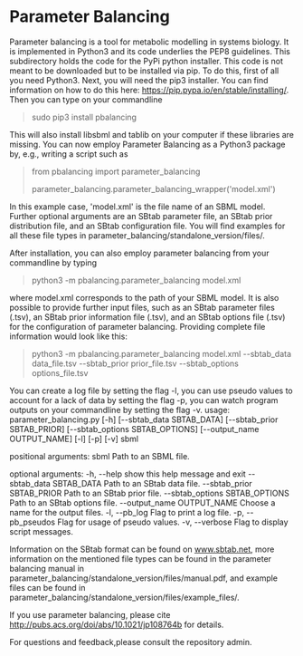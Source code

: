 # Parameter Balancing

Parameter balancing is a tool for metabolic modelling in systems biology. It is implemented in Python3 and its code underlies the PEP8 guidelines. This subdirectory holds the code for the PyPi python installer. This code is not meant to be downloaded but to be installed via pip. To do this, first of all you need Python3. Next, you will need the pip3 installer. You can find information
on how to do this here: https://pip.pypa.io/en/stable/installing/. Then you can type on your commandline

> sudo pip3 install pbalancing

This will also install libsbml and tablib on your computer if these libraries are missing. You can now employ
Parameter Balancing as a Python3 package by, e.g., writing a script such as

> from pbalancing import parameter_balancing
> 
> parameter_balancing.parameter_balancing_wrapper('model.xml')

In this example case, 'model.xml' is the file name of an SBML model. Further optional arguments are an SBtab parameter
file, an SBtab prior distribution file, and an SBtab configuration file. You will find examples for all these
file types in parameter_balancing/standalone_version/files/.

After installation, you can also employ parameter balancing from your commandline by typing

> python3 -m pbalancing.parameter_balancing model.xml

where model.xml corresponds to the path of your SBML model. It is also possible to provide further input files, such as
an SBtab parameter files (.tsv), an SBtab prior information file (.tsv), and an SBtab options file (.tsv) for the
configuration of parameter balancing. Providing complete file information would look like this:

> python3 -m pbalancing.parameter_balancing model.xml --sbtab_data data_file.tsv --sbtab_prior prior_file.tsv --sbtab_options options_file.tsv

You can create a log file by setting the flag -l, you can use pseudo values to account for a lack of data by setting the flag -p, you can
watch program outputs on your commandline by setting the flag -v.
usage: parameter_balancing.py [-h] [--sbtab_data SBTAB_DATA]
                              [--sbtab_prior SBTAB_PRIOR]
                              [--sbtab_options SBTAB_OPTIONS]
                              [--output_name OUTPUT_NAME] [-l] [-p] [-v]
                              sbml

positional arguments:
  sbml                  Path to an SBML file.

optional arguments:
  -h, --help            show this help message and exit
  --sbtab_data SBTAB_DATA
                        Path to an SBtab data file.
  --sbtab_prior SBTAB_PRIOR
                        Path to an SBtab prior file.
  --sbtab_options SBTAB_OPTIONS
                        Path to an SBtab options file.
  --output_name OUTPUT_NAME
                        Choose a name for the output files.
  -l, --pb_log          Flag to print a log file.
  -p, --pb_pseudos      Flag for usage of pseudo values.
  -v, --verbose         Flag to display script messages.

Information on the SBtab format can be found on www.sbtab.net, more information
on the mentioned file types can be found in the parameter balancing manual in parameter_balancing/standalone_version/files/manual.pdf,
and example files can be found in parameter_balancing/standalone_version/files/example_files/.

If you use parameter balancing, please cite http://pubs.acs.org/doi/abs/10.1021/jp108764b for details.

For questions and feedback,please consult the repository admin.